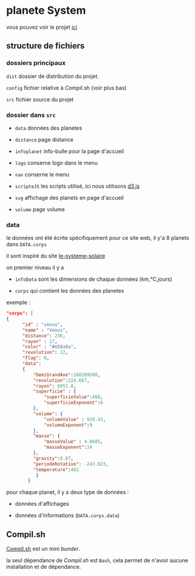 # planete System

vous pouvez voir le projet [ici](https://adriward.github.io/)

## structure de fichiers

### dossiers principaux 

`dist` dossier de distribution du projet.

`config` fichier relative à *Compil.sh* (voir plus bas)

`src` fichier source du projet

### dossier dans `src`

* `data` données des planetes

* `distance` page distance

* `infoplanet` info-bulle pour la page d'accueil

* `logo` conserne logo dans le menu

* `nav` conserne le menu

* `scripteJS` les scripts utilisé, ici nous utilisons [d3.js](https://d3js.org/)

* `svg` affichage des planets en page d'accueil

* `volume` page volume

### data

le données ont été écrite spécifiquement pour ce site web, il y'a 8 planets dans `DATA.corps`

il sont inspiré du site [le-systeme-solaire](https://api.le-systeme-solaire.net/)

on premier niveau il y a 

* `infoData` sont les dimensions de chaque données (km,°C,jours)

* `corps` qui contient les données des planetes

exemple :

```json
"corps": [
{
      "id" : "venus",
      "name" : "Venus",
      "distance": 230,
      "rayon" : 17,
      "color" : "#e58a8a",
      "revolution": 22,
      "flag": 0,
      "data": 
      {
          "DemiGrandAxe":108209500,
          "revolution":224.667,
          "rayon": 6051.8,
          "superficie" : {
              "superficieValue":460,
              "superficieExponent":6
          },
          "volume": {
              "volumeValue" : 928.43,
              "volumeExponent":9
          },
          "masse": {
              "masseValue" : 4.8685,
              "masseExponent":24
          },
          "gravity":8.87,
          "periodeRotation": -243.023,
          "temperature":462  
           }
        }
```


pour chaque planet, il y a deux type de données :

*   données d'affichages 

*   données d'informations (`DATA.corps.data`)


## Compil.sh

[Compil.sh](infoCompil.md) est un mini *bunder*.

la seul dèpendance de *Compil.sh* est `Bash`, cela permet de n'avoir aucune installation et de dépendance.



